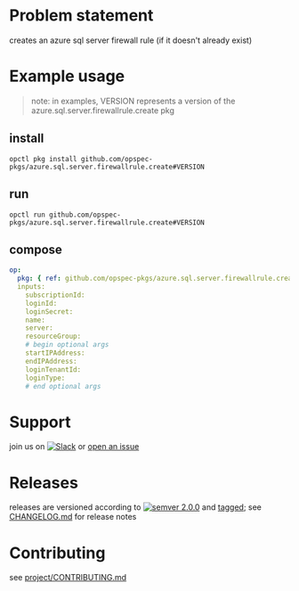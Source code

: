 # Problem statement
creates an azure sql server firewall rule (if it doesn't already exist)

# Example usage

> note: in examples, VERSION represents a version of the azure.sql.server.firewallrule.create pkg

## install

```shell
opctl pkg install github.com/opspec-pkgs/azure.sql.server.firewallrule.create#VERSION
```

## run

```
opctl run github.com/opspec-pkgs/azure.sql.server.firewallrule.create#VERSION
```

## compose

```yaml
op:
  pkg: { ref: github.com/opspec-pkgs/azure.sql.server.firewallrule.create#VERSION }
  inputs: 
    subscriptionId:
    loginId:
    loginSecret:
    name:
    server:
    resourceGroup:
    # begin optional args
    startIPAddress:
    endIPAddress:
    loginTenantId:
    loginType:
    # end optional args
```

# Support

join us on [![Slack](https://opspec-slackin.herokuapp.com/badge.svg)](https://opspec-slackin.herokuapp.com/)
or [open an issue](https://github.com/opspec-pkgs/azure.sql.server.firewallrule.create/issues)

# Releases

releases are versioned according to
[![semver 2.0.0](https://img.shields.io/badge/semver-2.0.0-brightgreen.svg)](http://semver.org/spec/v2.0.0.html)
and [tagged](https://git-scm.com/book/en/v2/Git-Basics-Tagging); see
[CHANGELOG.md](CHANGELOG.md) for release notes

# Contributing

see [project/CONTRIBUTING.md](https://github.com/opspec-pkgs/project/blob/master/CONTRIBUTING.md)

